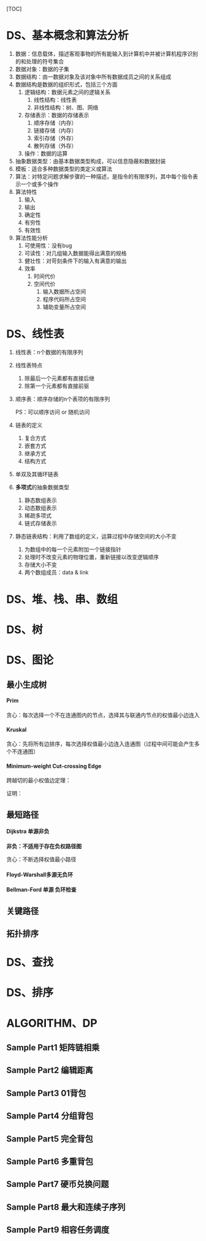 

[TOC]



# DS、基本概念和算法分析

1. 数据：信息载体，描述客观事物的所有能输入到计算机中并被计算机程序识别的和处理的符号集合
2. 数据对象：数据的子集
3. 数据结构：由一数据对象及该对象中所有数据成员之间的关系组成
4. 数据结构是数据的组织形式，包括三个方面
   1. 逻辑结构：数据元素之间的逻辑关系
      1. 线性结构：线性表
      2. 非线性结构：树、图、网络
   2. 存储表示：数据的存储表示
      1. 顺序存储（内存）
      2. 链接存储（内存）
      3. 索引存储（外存）
      4. 散列存储（外存）
   3. 操作：数据的运算
5. 抽象数据类型：由基本数据类型构成，可以信息隐蔽和数据封装
6. 模板：适合多种数据类型的类定义或算法
7. 算法：对特定问题求解步骤的一种描述，是指令的有限序列，其中每个指令表示一个或多个操作
8. 算法特性
   1. 输入
   2. 输出
   3. 确定性
   4. 有穷性
   5. 有效性
9. 算法性能分析
   1. 可使用性：没有bug
   2. 可读性：对几组输入数据能得出满意的规格
   3. 健壮性：对苛刻条件下的输入有满意的输出
   4. 效率
      1. 时间代价
      2. 空间代价   
         1. 输入数据所占空间
         2. 程序代码所占空间
         3. 辅助变量所占空间



# DS、线性表

1. 线性表：n个数据的有限序列

2. 线性表特点

   1. 除最后一个元素都有直接后继
   2. 除第一个元素都有直接前驱

3. 顺序表：顺序存储的n个表项的有限序列

   PS：可以顺序访问 or 随机访问

4. 链表的定义

   1. 复合方式
   2. 嵌套方式
   3. 继承方式
   4. 结构方式

5. 单双及其循环链表

6. **多项式**的抽象数据类型

   1. 静态数组表示
   2. 动态数组表示
   3. 稀疏多项式
   4. 链式存储表示

7. 静态链表结构：利用了数组的定义，运算过程中存储空间的大小不变

   1. 为数组中的每一个元素附加一个链接指针
   2. 处理时不改变元素的物理位置，重新链接以改变逻辑顺序
   3. 存储大小不变
   4. 两个数组成员：data & link



# DS、堆、栈、串、数组



# DS、树



# DS、图论

## 最小生成树

#### Prim

贪心：每次选择一个不在连通图内的节点，选择其与联通内节点的权值最小边连入

#### Kruskal

贪心：先将所有边排序，每次选择权值最小边连入连通图（过程中间可能会产生多个不连通图）

#### Minimum-weight Cut-crossing Edge

跨越切的最小权值边定理：

证明：





## 最短路径

#### Dijkstra 单源非负

**非负：不适用于存在负权路径图**

贪心：不断选择权值最小路径

#### Floyd-Warshall多源无负环

#### Bellman-Ford 单源 负环检查



## 关键路径

## 拓扑排序

# DS、查找



# DS、排序





# ALGORITHM、DP

## Sample Part1	矩阵链相乘

## Sample Part2	编辑距离

## Sample Part3	01背包

## Sample Part4	分组背包

## Sample Part5	完全背包

## Sample Part6	多重背包

## Sample Part7	硬币兑换问题

## Sample Part8	最大和连续子序列

## Sample Part9	相容任务调度



